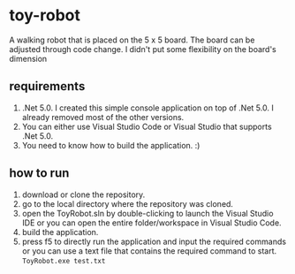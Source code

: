 # toy-robot
A walking robot that is placed on the 5 x 5 board. The board can be adjusted through code change. I didn't put some flexibility on the board's dimension

## requirements
1. .Net 5.0. I created this simple console application on top of .Net 5.0. I already removed most of the other versions. 
2. You can either use Visual Studio Code or Visual Studio that supports .Net 5.0.
3. You need to know how to build the application. :)

## how to run
1. download or clone the repository.
2. go to the local directory where the repository was cloned.
3. open the ToyRobot.sln by double-clicking to launch the Visual Studio IDE or you can open the entire folder/workspace in Visual Studio Code.
4. build the application.
5. press f5 to directly run the application and input the required commands
or you can use a text file that contains the required command to start. `ToyRobot.exe test.txt`
